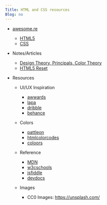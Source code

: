 ```yaml
---
Title: HTML and CSS resources
Blog: no
---
```


* [awesome.re](https://awesome.re)
  * [HTML5](https://github.com/diegocard/awesome-html5#readme)
  * [CSS](https://github.com/awesome-css-group/awesome-css#readme)

* Notes/Articles
  * [Design Theory, Principals, Color Theory](https://www.bantialbumproofing.com/blog/design-elements-principals-and-color-theory)
  * [HTML5 Reset](http://html5doctor.com/html-5-reset-stylesheet/)

* Resources
  * UI/UX Inspiration
    * [awwards](https://www.awwwards.com/)
    * [lapa](https://www.lapa.ninja/)
    * [dribble](https://dribbble.com/)
    * [behance](https://www.behance.net/)

  * Colors
    * [pattleon](https://paletton.com)
    * [htmlcolorcodes](https://htmlcolorcodes.com/)
    * [coloors](https://coolors.co/)

  * Reference
    * [MDN](https://developer.mozilla.org/en-US/)
    * [w3cschools](https://www.w3schools.com/)
    * [jsfiddle](https://jsfiddle.net/)
    * [devdocs](https://devdocs.io/)
  * Images
    * CC0 Images: <https://unsplash.com/>
